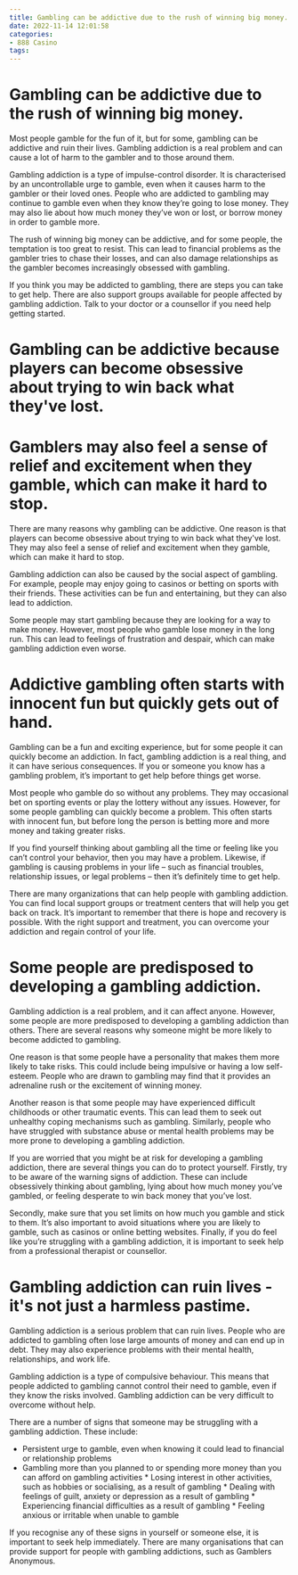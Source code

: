 ```yaml
---
title: Gambling can be addictive due to the rush of winning big money.
date: 2022-11-14 12:01:58
categories:
- 888 Casino
tags:
---
```



#  Gambling can be addictive due to the rush of winning big money.

Most people gamble for the fun of it, but for some, gambling can be addictive and ruin their lives. Gambling addiction is a real problem and can cause a lot of harm to the gambler and to those around them.

Gambling addiction is a type of impulse-control disorder. It is characterised by an uncontrollable urge to gamble, even when it causes harm to the gambler or their loved ones. People who are addicted to gambling may continue to gamble even when they know they’re going to lose money. They may also lie about how much money they’ve won or lost, or borrow money in order to gamble more.

The rush of winning big money can be addictive, and for some people, the temptation is too great to resist. This can lead to financial problems as the gambler tries to chase their losses, and can also damage relationships as the gambler becomes increasingly obsessed with gambling.

If you think you may be addicted to gambling, there are steps you can take to get help. There are also support groups available for people affected by gambling addiction. Talk to your doctor or a counsellor if you need help getting started.

#  Gambling can be addictive because players can become obsessive about trying to win back what they've lost.

# Gamblers may also feel a sense of relief and excitement when they gamble, which can make it hard to stop.

There are many reasons why gambling can be addictive. One reason is that players can become obsessive about trying to win back what they've lost. They may also feel a sense of relief and excitement when they gamble, which can make it hard to stop.

Gambling addiction can also be caused by the social aspect of gambling. For example, people may enjoy going to casinos or betting on sports with their friends. These activities can be fun and entertaining, but they can also lead to addiction.

Some people may start gambling because they are looking for a way to make money. However, most people who gamble lose money in the long run. This can lead to feelings of frustration and despair, which can make gambling addiction even worse.

#  Addictive gambling often starts with innocent fun but quickly gets out of hand.

Gambling can be a fun and exciting experience, but for some people it can quickly become an addiction. In fact, gambling addiction is a real thing, and it can have serious consequences. If you or someone you know has a gambling problem, it’s important to get help before things get worse.

Most people who gamble do so without any problems. They may occasional bet on sporting events or play the lottery without any issues. However, for some people gambling can quickly become a problem. This often starts with innocent fun, but before long the person is betting more and more money and taking greater risks.

If you find yourself thinking about gambling all the time or feeling like you can’t control your behavior, then you may have a problem. Likewise, if gambling is causing problems in your life – such as financial troubles, relationship issues, or legal problems – then it’s definitely time to get help.

There are many organizations that can help people with gambling addiction. You can find local support groups or treatment centers that will help you get back on track. It’s important to remember that there is hope and recovery is possible. With the right support and treatment, you can overcome your addiction and regain control of your life.

#  Some people are predisposed to developing a gambling addiction.

Gambling addiction is a real problem, and it can affect anyone. However, some people are more predisposed to developing a gambling addiction than others. There are several reasons why someone might be more likely to become addicted to gambling.

One reason is that some people have a personality that makes them more likely to take risks. This could include being impulsive or having a low self-esteem. People who are drawn to gambling may find that it provides an adrenaline rush or the excitement of winning money.

Another reason is that some people may have experienced difficult childhoods or other traumatic events. This can lead them to seek out unhealthy coping mechanisms such as gambling. Similarly, people who have struggled with substance abuse or mental health problems may be more prone to developing a gambling addiction.

If you are worried that you might be at risk for developing a gambling addiction, there are several things you can do to protect yourself. Firstly, try to be aware of the warning signs of addiction. These can include obsessively thinking about gambling, lying about how much money you’ve gambled, or feeling desperate to win back money that you’ve lost.

Secondly, make sure that you set limits on how much you gamble and stick to them. It’s also important to avoid situations where you are likely to gamble, such as casinos or online betting websites. Finally, if you do feel like you’re struggling with a gambling addiction, it is important to seek help from a professional therapist or counsellor.

#  Gambling addiction can ruin lives - it's not just a harmless pastime.

Gambling addiction is a serious problem that can ruin lives. People who are addicted to gambling often lose large amounts of money and can end up in debt. They may also experience problems with their mental health, relationships, and work life.

Gambling addiction is a type of compulsive behaviour. This means that people addicted to gambling cannot control their need to gamble, even if they know the risks involved. Gambling addiction can be very difficult to overcome without help.

There are a number of signs that someone may be struggling with a gambling addiction. These include:

* Persistent urge to gamble, even when knowing it could lead to financial or relationship problems
 * Gambling more than you planned to or spending more money than you can afford on gambling activities * Losing interest in other activities, such as hobbies or socialising, as a result of gambling * Dealing with feelings of guilt, anxiety or depression as a result of gambling * Experiencing financial difficulties as a result of gambling * Feeling anxious or irritable when unable to gamble

If you recognise any of these signs in yourself or someone else, it is important to seek help immediately. There are many organisations that can provide support for people with gambling addictions, such as Gamblers Anonymous.
